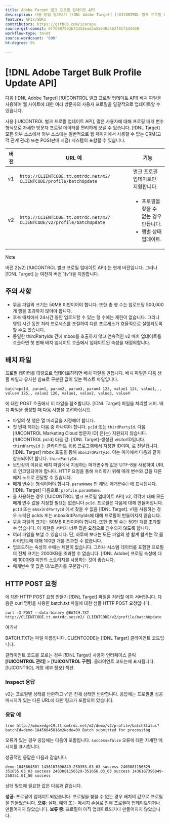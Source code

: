 ```yaml
---
title: Adobe Target 벌크 프로필 업데이트 API
description: 사용 방법 알아보기 [!DNL Adobe Target] [!UICONTROL 벌크 프로필 업데이트 API] 여러 방문자의 프로필 데이터를 다음으로 보내기 [!DNL Target].
feature: APIs/SDKs
contributors: https://github.com/icaraps
source-git-commit: 6f7d9875e3b73352ead3a55e40a4b2f81f3d4400
workflow-type: tm+mt
source-wordcount: '690'
ht-degree: 9%

---
```


# [!DNL Adobe Target Bulk Profile Update API]

다음 [!DNL Adobe Target] [!UICONTROL 벌크 프로필 업데이트 API] 배치 파일을 사용하여 웹 사이트에 대한 여러 방문자의 사용자 프로필을 일괄적으로 업데이트할 수 있습니다.

사용 [!UICONTROL 벌크 프로필 업데이트 API], 많은 사용자에 대해 프로필 매개 변수 형식으로 자세한 방문자 프로필 데이터를 편리하게 보낼 수 있습니다. [!DNL Target] 모든 외부 소스에서 외부 소스에는 일반적으로 웹 페이지에서 사용할 수 없는 CRM(고객 관계 관리) 또는 POS(판매 지점) 시스템이 포함될 수 있습니다.

| 버전 | URL 예 | 기능 |
| --- | --- | --- |
| v1 | `http://CLIENTCODE.tt.omtrdc.net/m2/ CLIENTCODE/profile/batchUpdate` | 벌크 프로필 업데이트만 지원합니다. |
| v2 | `http://CLIENTCODE.tt.omtrdc.net/m2/ CLIENTCODE/v2/profile/batchUpdate` | <ul><li>프로필을 찾을 수 없는 경우 만듭니다.</li><li>행별 상태 업데이트.</li></ul> |

>[!NOTE]
>
>버전 2(v2) [!UICONTROL 벌크 프로필 업데이트 API] 는 현재 버전입니다. 그러나 [!DNL Target] 는 여전히 버전 1(v1)을 지원합니다.

## 주의 사항

* 묶음 파일의 크기는 50MB 미만이어야 합니다. 또한 총 행 수는 업로드당 500,000개 행을 초과하지 않아야 합니다.
* 후속 배치에서 24시간 동안 업로드할 수 있는 행 수에는 제한이 없습니다. 그러나 영업 시간 동안 처리 프로세스를 조절하여 다른 프로세스가 효율적으로 실행되도록 할 수도 있습니다.
* 동일한 thirdPartyIds 간에 mbox를 호출하지 않고 연속적인 v2 배치 업데이트를 호출하면 첫 번째 배치 업데이트 호출에서 업데이트된 속성을 재정의합니다.

## 배치 파일

프로필 데이터를 대량으로 업데이트하려면 배치 파일을 만듭니다. 배치 파일은 다음 샘플 파일과 유사한 쉼표로 구분된 값이 있는 텍스트 파일입니다.

``````
batch=pcId, param1, param2, param3, param4 123, value1 124, value1,,, value4 125,, value2 126, value1, value2, value3, value4
``````

에 대한 POST 호출에서 이 파일을 참조합니다. [!DNL Target] 파일을 처리할 서버. 배치 파일을 생성할 때 다음 사항을 고려하십시오.

* 파일의 첫 행은 열 머리글을 지정해야 합니다.
* 첫 번째 헤더는 다음 중 하나여야 합니다. `pcId` 또는 `thirdPartyId`. 다음 [!UICONTROL Marketing Cloud 방문자 ID] 은(는) 지원되지 않습니다. [!UICONTROL pcId] 다음 값: [!DNL Target]-생성된 visitorID입니다. `thirdPartyId` 는 클라이언트 응용 프로그램에서 지정한 ID이며, 로 전달됩니다. [!DNL Target] mbox 호출을 통해 `mbox3rdPartyId`. 이는 여기에서 다음과 같이 참조되어야 합니다. `thirdPartyId`.
* 보안상의 이유로 배치 파일에서 지정하는 매개변수와 값은 UTF-8을 사용하여 URL로 인코딩되어야 합니다. HTTP 요청을 통해 처리하기 위해 매개 변수와 값을 다른 에지 노드로 전달할 수 있습니다.
* 매개 변수는 형식이어야 합니다. `paramName` 만 해당. 매개변수는에 표시됩니다. [!DNL Target] 다음으로: `profile.paramName`.
* 을 사용하는 경우 [!UICONTROL 벌크 프로필 업데이트 API] v2, 각각에 대해 모든 매개 변수 값을 지정할 필요는 없습니다 `pcId`. 프로필은 다음에 대해 만들어집니다. `pcId` 또는 `mbox3rdPartyId` 에서 찾을 수 없음 [!DNL Target]. v1을 사용하는 경우 누락된 pcIds 또는 mbox3rdPartyIds에 대해 프로필이 만들어지지 않습니다.
* 묶음 파일의 크기는 50MB 미만이어야 합니다. 또한 총 행 수는 50만 개를 초과할 수 없습니다. 이 제한은 서버가 너무 많은 요청으로 침수되지 않도록 합니다.
* 여러 파일을 보낼 수 있습니다. 단, 하루에 보내는 모든 파일의 행 합계 합계는 각 클라이언트에 대해 100만 개를 초과할 수 없습니다.
* 업로드하는 속성의 수에는 제한이 없습니다. 그러나 시스템 데이터를 포함한 프로필의 전체 크기는 2000KB를 초과할 수 없습니다. [!DNL Adobe] 프로필 속성에 대해 1000KB 미만의 스토리지를 사용하는 것이 좋습니다.
* 매개변수 및 값은 대/소문자를 구분합니다.

## HTTP POST 요청

에 대한 HTTP POST 요청 만들기 [!DNL Target] 파일을 처리할 에지 서버입니다. 다음은 curl 명령을 사용한 batch.txt 파일에 대한 샘플 HTTP POST 요청입니다.

``````
curl -X POST --data-binary @BATCH.TXT http://CLIENTCODE.tt.omtrdc.net/m2/ CLIENTCODE/v2/profile/batchUpdate
``````

여기서

BATCH.TXT는 파일 이름입니다. CLIENTCODE는 [!DNL Target] 클라이언트 코드입니다.

클라이언트 코드를 모르는 경우 [!DNL Target] 사용자 인터페이스 클릭 **[!UICONTROL 관리]** > **[!UICONTROL 구현]**. 클라이언트 코드는에 표시됩니다. [!UICONTROL 계정 세부 정보] 섹션.

### Inspect 응답

v2는 프로필별 상태를 반환하고 v1은 전체 상태만 반환합니다. 응답에는 프로필별 성공 메시지가 있는 다른 URL에 대한 링크가 포함되어 있습니다.

### 응답 예

```
true http://mboxedge19.tt.omtrdc.net/m2/demo/v2/profile/batchStatus?batchId=demo-1845664501&m2Node=00 Batch submitted for processing
```

오류가 있는 경우 응답에는 다음이 포함됩니다. `success=false` 오류에 대한 자세한 메시지를 표시합니다.

성공적인 응답은 다음과 같습니다.

``````
demo-1845664501 1436187396849-250353.03_03 success 2403081156529-351655.03_03 success 2403081156529-351656.03_03 success 1436187396849-250351.01_00 success 
``````

상태 필드에 필요한 값은 다음과 같습니다.

**성공**: 프로필이 업데이트되었습니다. 프로필을 찾을 수 없는 경우 배치의 값으로 프로필을 만들었습니다.
**오류**: 실패, 예외 또는 메시지 손실로 인해 프로필이 업데이트되거나 만들어지지 않았습니다.
**보류 중**: 프로필이 아직 업데이트되거나 만들어지지 않았습니다.



